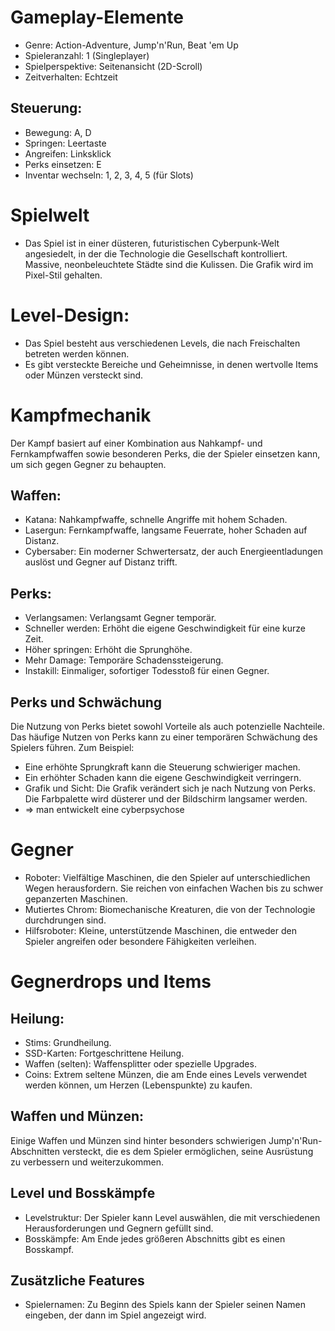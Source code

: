 # Gameplay-Elemente
- Genre: Action-Adventure, Jump'n'Run, Beat 'em Up
- Spieleranzahl: 1 (Singleplayer)
- Spielperspektive: Seitenansicht (2D-Scroll)
- Zeitverhalten: Echtzeit
## Steuerung:
- Bewegung: A, D
- Springen: Leertaste
- Angreifen: Linksklick
- Perks einsetzen: E
- Inventar wechseln: 1, 2, 3, 4, 5 (für Slots)

# Spielwelt
- Das Spiel ist in einer düsteren, futuristischen Cyberpunk-Welt angesiedelt, in der die Technologie die Gesellschaft kontrolliert. Massive, neonbeleuchtete Städte sind die Kulissen. Die Grafik wird im Pixel-Stil gehalten.

# Level-Design:

- Das Spiel besteht aus verschiedenen Levels, die nach Freischalten betreten werden können.
- Es gibt versteckte Bereiche und Geheimnisse, in denen wertvolle Items oder Münzen versteckt sind.

# Kampfmechanik
Der Kampf basiert auf einer Kombination aus Nahkampf- und Fernkampfwaffen sowie besonderen Perks, die der Spieler einsetzen kann, um sich gegen Gegner zu behaupten.

## Waffen:

- Katana: Nahkampfwaffe, schnelle Angriffe mit hohem Schaden.
- Lasergun: Fernkampfwaffe, langsame Feuerrate, hoher Schaden auf Distanz.
- Cybersaber: Ein moderner Schwertersatz, der auch Energieentladungen auslöst und Gegner auf Distanz trifft.

## Perks:

- Verlangsamen: Verlangsamt Gegner temporär.
- Schneller werden: Erhöht die eigene Geschwindigkeit für eine kurze Zeit.
- Höher springen: Erhöht die Sprunghöhe.
- Mehr Damage: Temporäre Schadenssteigerung.
- Instakill: Einmaliger, sofortiger Todesstoß für einen Gegner.
  
## Perks und Schwächung

Die Nutzung von Perks bietet sowohl Vorteile als auch potenzielle Nachteile. 
Das häufige Nutzen von Perks kann zu einer temporären Schwächung des Spielers führen. Zum Beispiel:

- Eine erhöhte Sprungkraft kann die Steuerung schwieriger machen.
- Ein erhöhter Schaden kann die eigene Geschwindigkeit verringern.
- Grafik und Sicht: Die Grafik verändert sich je nach Nutzung von Perks. Die Farbpalette wird düsterer und der Bildschirm langsamer werden.
- => man entwickelt eine cyberpsychose

# Gegner

- Roboter: Vielfältige Maschinen, die den Spieler auf unterschiedlichen Wegen herausfordern. Sie reichen von einfachen Wachen bis zu schwer gepanzerten Maschinen.
- Mutiertes Chrom: Biomechanische Kreaturen, die von der Technologie durchdrungen sind.
- Hilfsroboter: Kleine, unterstützende Maschinen, die entweder den Spieler angreifen oder besondere Fähigkeiten verleihen.

# Gegnerdrops und Items

## Heilung:

- Stims: Grundheilung.
- SSD-Karten: Fortgeschrittene Heilung.
- Waffen (selten): Waffensplitter oder spezielle Upgrades.
- Coins: Extrem seltene Münzen, die am Ende eines Levels verwendet werden können, um Herzen (Lebenspunkte) zu kaufen.

## Waffen und Münzen:

Einige Waffen und Münzen sind hinter besonders schwierigen Jump'n'Run-Abschnitten versteckt, 
die es dem Spieler ermöglichen, seine Ausrüstung zu verbessern und weiterzukommen.

## Level und Bosskämpfe

- Levelstruktur: Der Spieler kann Level auswählen, die mit verschiedenen Herausforderungen und Gegnern gefüllt sind.
- Bosskämpfe: Am Ende jedes größeren Abschnitts gibt es einen Bosskampf.

## Zusätzliche Features

- Spielernamen: Zu Beginn des Spiels kann der Spieler seinen Namen eingeben, der dann im Spiel angezeigt wird.

